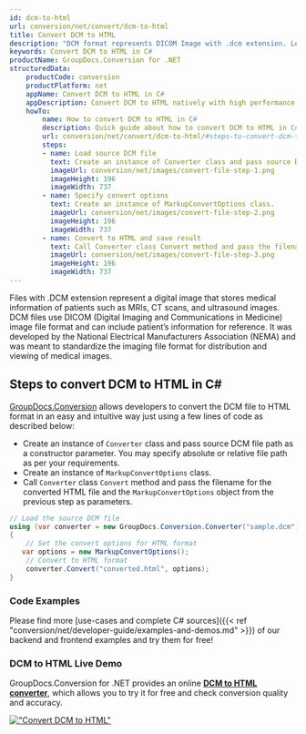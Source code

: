 ```yaml
---
id: dcm-to-html
url: conversion/net/convert/dcm-to-html
title: Convert DCM to HTML
description: "DCM format represents DICOM Image with .dcm extension. Learn how to convert DCM to HTML file programmatically in C# language using GroupDocs.Conversion for .NET library."
keywords: Convert DCM to HTML in C#
productName: GroupDocs.Conversion for .NET
structuredData:
    productCode: conversion
    productPlatform: net
    appName: Convert DCM to HTML in C#
    appDescription: Convert DCM to HTML natively with high performance using C# language and server side GroupDocs.Conversion for .NET APIs, without the use of any software like Microsoft or Open Office.
    howTo:
        name: How to convert DCM to HTML in C# 
        description: Quick guide about how to convert DCM to HTML in C# with high performance and accuracy.
        url: conversion/net/convert/dcm-to-html/#steps-to-convert-dcm-to-html-in-c
        steps:
        - name: Load source DCM file 
          text: Create an instance of Converter class and pass source DCM file path as a constructor parameter. You may specify absolute or relative file path as per your requirements. 
          imageUrl: conversion/net/images/convert-file-step-1.png
          imageHeight: 196
          imageWidth: 737
        - name: Specify convert options 
          text: Create an instance of MarkupConvertOptions class.
          imageUrl: conversion/net/images/convert-file-step-2.png
          imageHeight: 196
          imageWidth: 737
        - name: Convert to HTML and save result 
          text: Call Converter class Convert method and pass the filename for the converted HTML file and the MarkupConvertOptions object from the previous step as parameters.
          imageUrl: conversion/net/images/convert-file-step-3.png
          imageHeight: 196
          imageWidth: 737
---
```


Files with .DCM extension represent a digital image that stores medical information of patients such as MRIs, CT scans, and ultrasound images. DCM files use DICOM (Digital Imaging and Communications in Medicine) image file format and can include patient’s information for reference. It was developed by the National Electrical Manufacturers Association (NEMA) and was meant to standardize the imaging file format for distribution and viewing of medical images.

## Steps to convert DCM to HTML in C#

[GroupDocs.Conversion](https://products.groupdocs.com/conversion/net) allows developers to convert the DCM file to HTML format in an easy and intuitive way just using a few lines of code as described below:

* Create an instance of `Converter` class and pass source DCM file path as a constructor parameter. You may specify absolute or relative file path as per your requirements. 
* Create an instance of `MarkupConvertOptions` class.
* Call `Converter` class `Convert` method and pass the filename for the converted HTML file and the `MarkupConvertOptions` object from the previous step as parameters.

```csharp
// Load the source DCM file
using (var converter = new GroupDocs.Conversion.Converter("sample.dcm"))
{
    // Set the convert options for HTML format
   var options = new MarkupConvertOptions();
    // Convert to HTML format
    converter.Convert("converted.html", options);
}
```

### Code Examples

Please find more [use-cases and complete C# sources]({{< ref "conversion/net/developer-guide/examples-and-demos.md" >}}) of our backend and frontend examples and try them for free!

### DCM to HTML Live Demo

GroupDocs.Conversion for .NET provides an online [**DCM to HTML converter**](https://products.groupdocs.app/conversion/dcm-to-html), which allows you to try it for free and check conversion quality and accuracy.

[!["Convert DCM to HTML"](conversion/net/images/convert-to-html/convert-dcm-to-html.png)](https://products.groupdocs.app/conversion/dcm-to-html)